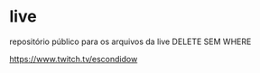 # live
repositório público para os arquivos da live DELETE SEM WHERE

https://www.twitch.tv/escondidow
